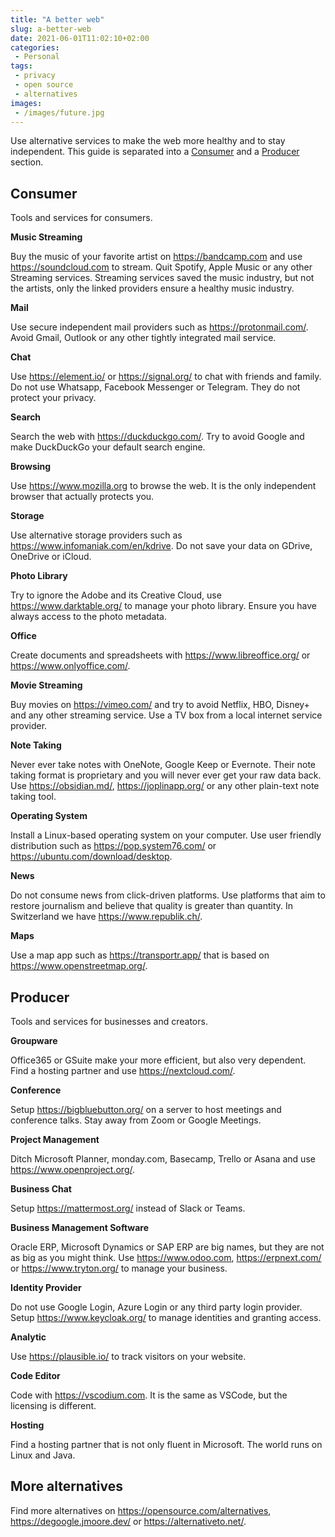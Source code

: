 ```yaml
---
title: "A better web"
slug: a-better-web
date: 2021-06-01T11:02:10+02:00
categories:
 - Personal
tags:
 - privacy
 - open source
 - alternatives
images:
 - /images/future.jpg
---
```


Use alternative services to make the web more healthy and to stay independent. This guide is separated into a [Consumer](#consumer) and a [Producer](#producer) section.
<!--more-->

## Consumer

Tools and services for consumers.

**Music Streaming**

Buy the music of your favorite artist on <https://bandcamp.com> and use <https://soundcloud.com> to stream.  Quit Spotify, Apple Music or any other Streaming services. Streaming services saved the music industry, but not the artists, only the linked providers ensure a healthy music industry.

**Mail**

Use secure independent mail providers such as <https://protonmail.com/>. Avoid Gmail, Outlook or any other tightly integrated mail service.

**Chat**

Use <https://element.io/> or <https://signal.org/> to chat with friends and family. Do not use Whatsapp, Facebook Messenger or Telegram. They do not protect your privacy.

**Search**

Search the web with <https://duckduckgo.com/>. Try to avoid Google and make DuckDuckGo your default search engine.

**Browsing**

Use <https://www.mozilla.org> to browse the web. It is the only independent browser that actually protects you.

**Storage**

Use alternative storage providers such as <https://www.infomaniak.com/en/kdrive>. Do not save your data on GDrive, OneDrive or iCloud.

**Photo Library**

Try to ignore the Adobe and its Creative Cloud, use <https://www.darktable.org/> to manage your photo library. Ensure you have always access to the photo metadata.

**Office**

Create documents and spreadsheets with <https://www.libreoffice.org/> or <https://www.onlyoffice.com/>.

**Movie Streaming**

Buy movies on <https://vimeo.com/> and try to avoid Netflix, HBO, Disney+ and any other streaming service. Use a TV box from a local internet service provider.

**Note Taking**

Never ever take notes with OneNote, Google Keep or Evernote. Their note taking format is proprietary and you will never ever get your raw data back. Use <https://obsidian.md/>, <https://joplinapp.org/> or any other plain-text note taking tool.

**Operating System**

Install a Linux-based operating system on your computer. Use user friendly distribution such as <https://pop.system76.com/> or <https://ubuntu.com/download/desktop>.

**News**

Do not consume news from click-driven platforms. Use platforms that aim to restore journalism and believe that quality is greater than quantity. In Switzerland we have <https://www.republik.ch/>.

**Maps**

Use a map app such as <https://transportr.app/> that is based on <https://www.openstreetmap.org/>.

## Producer

Tools and services for businesses and creators.

**Groupware**

Office365 or GSuite make your more efficient, but also very dependent. Find a hosting partner and use <https://nextcloud.com/>. 

**Conference**

Setup <https://bigbluebutton.org/> on a server to host meetings and conference talks. Stay away from Zoom or Google Meetings.

**Project Management**

Ditch Microsoft Planner, monday.com, Basecamp, Trello or Asana and use <https://www.openproject.org/>.

**Business Chat**

Setup <https://mattermost.org/> instead of Slack or Teams.

**Business Management Software**

Oracle ERP, Microsoft Dynamics or SAP ERP are big names, but they are not as big as you might think. Use <https://www.odoo.com>, <https://erpnext.com/> or <https://www.tryton.org/> to manage your business.

**Identity Provider**

Do not use Google Login, Azure Login or any third party login provider. Setup <https://www.keycloak.org/> to manage identities and granting access.

**Analytic**

Use <https://plausible.io/> to track visitors on your website.

**Code Editor**

Code with <https://vscodium.com>. It is the same as VSCode, but the licensing is different.

**Hosting**

Find a hosting partner that is not only fluent in Microsoft. The world runs on Linux and Java.

## More alternatives

Find more alternatives on <https://opensource.com/alternatives>, <https://degoogle.jmoore.dev/> or <https://alternativeto.net/>.